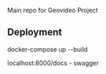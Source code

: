 Main repo for Geovideo Project 

## Deployment

docker-compose up --build 

localhost:8000/docs - swagger 
